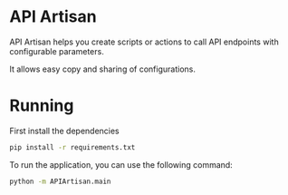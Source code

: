 # API Artisan

API Artisan helps you create scripts or actions to call API endpoints with configurable parameters.

It allows easy copy and sharing of configurations.

# Running

First install the dependencies

```bash
pip install -r requirements.txt
```

To run the application, you can use the following command:

```bash
python -m APIArtisan.main
```
